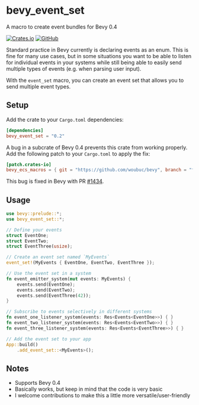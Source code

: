 # bevy_event_set
A macro to create event bundles for Bevy 0.4

[![Crates.io](https://img.shields.io/crates/v/bevy_event_set?style=flat-square)](https://crates.io/crates/bevy_event_set)
[![GitHub](https://img.shields.io/github/license/woubuc/bevy-event-set?style=flat-square)](https://github.com/woubuc/bevy-event-set/blob/main/LICENSE.txt)

Standard practice in Bevy currently is declaring events as an enum. This is
fine for many use cases, but in some situations you want to be able to listen
for individual events in your systems while still being able to easily send
multiple types of events (e.g. when parsing user input).

With the `event_set` macro, you can create an event set that allows you to send
multiple event types.

## Setup
Add the crate to your `Cargo.toml` dependencies:
```toml
[dependencies]
bevy_event_set = "0.2"
```

A bug in a subcrate of Bevy 0.4 prevents this crate from working properly. Add
the following patch to your `Cargo.toml` to apply the fix:

```toml
[patch.crates-io]
bevy_ecs_macros = { git = "https://github.com/woubuc/bevy", branch = "fix/ecs-macro-systemparam-0.4" }
```

This bug is fixed in Bevy with PR [#1434](https://github.com/bevyengine/bevy/pull/1434).

## Usage
```rust
use bevy::prelude::*;
use bevy_event_set::*;

// Define your events
struct EventOne;
struct EventTwo;
struct EventThree(usize);

// Create an event set named `MyEvents`
event_set!(MyEvents { EventOne, EventTwo, EventThree });

// Use the event set in a system
fn event_emitter_system(mut events: MyEvents) {
    events.send(EventOne);
    events.send(EventTwo);
    events.send(EventThree(42));
}

// Subscribe to events selectively in different systems
fn event_one_listener_system(events: Res<Events<EventOne>>) { }
fn event_two_listener_system(events: Res<Events<EventTwo>>) { }
fn event_three_listener_system(events: Res<Events<EventThree>>) { }

// Add the event set to your app
App::build()
    .add_event_set::<MyEvents>();
```

## Notes
- Supports Bevy 0.4
- Basically works, but keep in mind that the code is very basic
- I welcome contributions to make this a little more versatile/user-friendly
